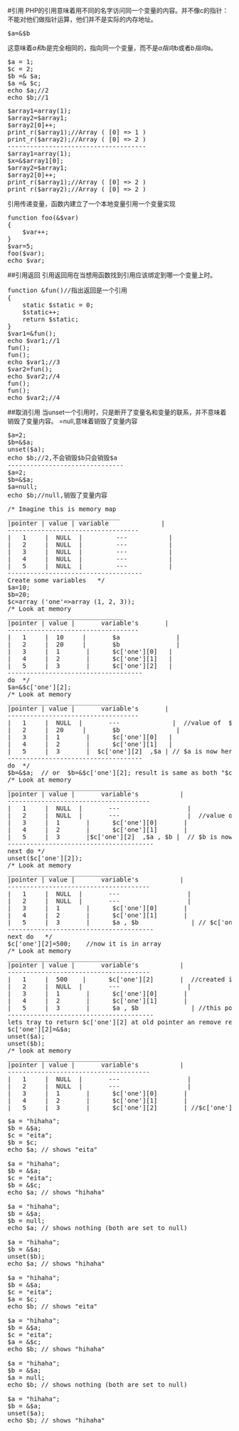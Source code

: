 #引用
PHP的引用意味着用不同的名字访问同一个变量的内容。并不像c的指针：不能对他们做指针运算，他们并不是实际的内存地址。
<pre>
$a=&$b
</pre>
这意味着$a和$b是完全相同的，指向同一个变量，而不是$a指向$b或者$b指向$a。
<pre>
$a = 1;
$c = 2;
$b =& $a;
$a =& $c;
echo $a;//2
echo $b;//1
</pre>
<pre>
$array1=array(1);
$array2=$array1;
$array2[0]++;
print_r($array1);//Array ( [0] => 1 ) 
print_r($array2);//Array ( [0] => 2 )
-------------------------------------
$array1=array(1);
$x=&$array1[0];
$array2=$array1;
$array2[0]++;
print_r($array1);//Array ( [0] => 2 ) 
print_r($array2);//Array ( [0] => 2 )
</pre>

引用传递变量，函数内建立了一个本地变量引用一个变量实现
<pre>
function foo(&$var)
{
    $var++;
}
$var=5;
foo($var);
echo $var;
</pre>
##引用返回
引用返回用在当想用函数找到引用应该绑定到哪一个变量上时。
<pre>
function &fun()//指出返回是一个引用
{
    static $static = 0;
    $static++;
    return $static;
}
$var1=&fun();
echo $var1;//1
fun();
fun();
echo $var1;//3
$var2=fun();
echo $var2;//4
fun();
fun();
echo $var2;//4
</pre>

##取消引用
当unset一个引用时，只是断开了变量名和变量的联系，并不意味着销毁了变量内容。
=null,意味着销毁了变量内容
<pre>
$a=2;
$b=&$a;
unset($a);
echo $b;//2,不会销毁$b只会销毁$a
-------------------------------
$a=2;
$b=&$a;
$a=null;
echo $b;//null,销毁了变量内容
</pre>

<pre>
/* Imagine this is memory map
______________________________
|pointer | value | variable              |
-----------------------------------
|   1     |  NULL  |         ---           |
|   2     |  NULL  |         ---           |
|   3     |  NULL  |         ---           |
|   4     |  NULL  |         ---           |
|   5     |  NULL  |         ---           |
------------------------------------
Create some variables   */
$a=10;
$b=20;
$c=array ('one'=>array (1, 2, 3));
/* Look at memory
_______________________________
|pointer | value |       variable's       |
-----------------------------------
|   1     |  10     |       $a               |
|   2     |  20     |       $b               |
|   3     |  1       |      $c['one'][0]   |
|   4     |  2       |      $c['one'][1]   |
|   5     |  3       |      $c['one'][2]   |
------------------------------------
do  */
$a=&$c['one'][2];
/* Look at memory
_______________________________
|pointer | value |       variable's       |
-----------------------------------
|   1     |  NULL  |       ---              |  //value of  $a is destroyed and pointer is free
|   2     |  20     |       $b               |
|   3     |  1       |      $c['one'][0]   |
|   4     |  2       |      $c['one'][1]   |
|   5     |  3       |  $c['one'][2]  ,$a | // $a is now here
------------------------------------
do  */
$b=&$a;  // or  $b=&$c['one'][2]; result is same as both "$c['one'][2]" and "$a" is at same pointer.
/* Look at memory
_________________________________
|pointer | value |       variable's           |
--------------------------------------
|   1     |  NULL  |       ---                  |  
|   2     |  NULL  |       ---                  |  //value of  $b is destroyed and pointer is free
|   3     |  1       |      $c['one'][0]       |
|   4     |  2       |      $c['one'][1]       |
|   5     |  3       |$c['one'][2]  ,$a , $b |  // $b is now here
---------------------------------------
next do */
unset($c['one'][2]);
/* Look at memory
_________________________________
|pointer | value |       variable's           |
--------------------------------------
|   1     |  NULL  |       ---                  |  
|   2     |  NULL  |       ---                  |  
|   3     |  1       |      $c['one'][0]       |
|   4     |  2       |      $c['one'][1]       |
|   5     |  3       |      $a , $b              | // $c['one'][2]  is  destroyed not in memory, not in array
---------------------------------------
next do   */
$c['one'][2]=500;    //now it is in array
/* Look at memory
_________________________________
|pointer | value |       variable's           |
--------------------------------------
|   1     |  500    |      $c['one'][2]       |  //created it lands on any(next) free pointer in memory
|   2     |  NULL  |       ---                  |  
|   3     |  1       |      $c['one'][0]       |
|   4     |  2       |      $c['one'][1]       |
|   5     |  3       |      $a , $b              | //this pointer is in use
---------------------------------------
lets tray to return $c['one'][2] at old pointer an remove reference $a,$b.  */
$c['one'][2]=&$a;
unset($a);
unset($b);   
/* look at memory
_________________________________
|pointer | value |       variable's           |
--------------------------------------
|   1     |  NULL  |       ---                  |  
|   2     |  NULL  |       ---                  |  
|   3     |  1       |      $c['one'][0]       |
|   4     |  2       |      $c['one'][1]       |
|   5     |  3       |      $c['one'][2]       | //$c['one'][2] is returned, $a,$b is destroyed
</pre>
<pre>
$a = "hihaha";
$b = &$a;
$c = "eita";
$b = $c;
echo $a; // shows "eita"

$a = "hihaha";
$b = &$a;
$c = "eita";
$b = &$c;
echo $a; // shows "hihaha"

$a = "hihaha";
$b = &$a;
$b = null;
echo $a; // shows nothing (both are set to null)

$a = "hihaha";
$b = &$a;
unset($b);
echo $a; // shows "hihaha"

$a = "hihaha";
$b = &$a;
$c = "eita";
$a = $c;
echo $b; // shows "eita"

$a = "hihaha";
$b = &$a;
$c = "eita";
$a = &$c;
echo $b; // shows "hihaha"

$a = "hihaha";
$b = &$a;
$a = null;
echo $b; // shows nothing (both are set to null)

$a = "hihaha";
$b = &$a;
unset($a);
echo $b; // shows "hihaha"
</pre>



